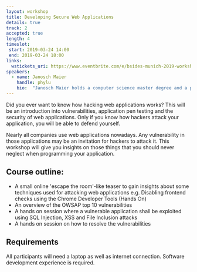 ```yaml
---
layout: workshop
title: Developing Secure Web Applications
details: true
track: 2
accepted: true
length: 4
timeslot:
 start: 2019-03-24 14:00
 end: 2019-03-24 18:00
links:
  wstickets_uri: https://www.eventbrite.com/e/bsides-munich-2019-workshop-developing-secure-web-applications-tickets-56283725137
speakers:
  - name: Janosch Maier
    handle: phylu
    bio:  "Janosch Maier holds a computer science master degree and a pedagogy bachelor degree. He worked in several start-ups and developed a cyber security dashboard for the Dutch ministry of justice.<br>After his studies, he founded the Crashtest Security GmbH where he develops a vulnerability scanner for web application. Because of his interdisciplinary background he is responsible for increasing the awareness about web application security.<br>Janosch is giving regular talks and workshops to promote IT security in agile software development for SMEs and corporates."
---
```


Did you ever want to know how hacking web applications works?
This will be an introduction into vulnerabilities, application pen testing and the security of web applications.
Only if you know how hackers attack your application, you will be able to defend yourself.

Nearly all companies use web applications nowadays.
Any vulnerability in those applications may be an invitation for hackers to attack it.
This workshop will give you insights on those things that you should never neglect when programming your application.

## Course outline:
- A small online 'escape the room'-like teaser to gain insights about some techniques used for attacking web applications e.g. Disabling frontend checks using the Chrome Developer Tools (Hands On)
- An overview of the OWSAP top 10 vulnerabilities
- A hands on session where a vulnerable application shall be exploited using SQL Injection, XSS and File Inclusion attacks
- A hands on session on how to resolve the vulnerabilities

## Requirements
All participants will need a laptop as well as internet connection.
Software development experience is required.
